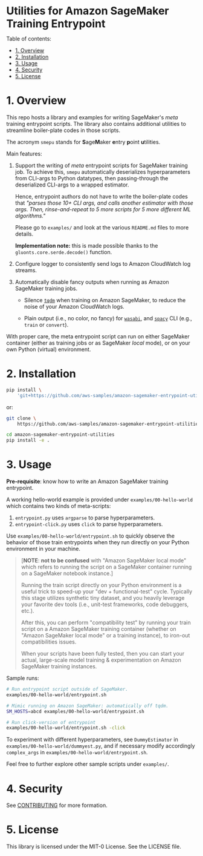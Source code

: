 <div style="font-size:200%;font-weight:bold">Utilities for Amazon SageMaker
Training Entrypoint</div>

Table of contents:

- [1. Overview](#1-overview)
- [2. Installation](#2-installation)
- [3. Usage](#3-usage)
- [4. Security](#4-security)
- [5. License](#5-license)

# 1. Overview

This repo hosts a library and examples for writing SageMaker's *meta* training
entrypoint scripts. The library also contains additional utilities to streamline
boiler-plate codes in those scripts.

The acronym `smepu` stands for **S**age**M**aker **e**ntry **p**oint
**u**tilities.

Main features:

1. Support the writing of *meta* entrypoint scripts for SageMaker training job.
   To achieve this, `smepu` automatically deserializes hyperparameters from
   CLI-args to Python datatypes, then passing-through the deserialized CLI-args
   to a wrapped estimator.

   Hence, entrypoint authors do not have to write the boiler-plate
   codes that *"parses those 10+ CLI args, and calls another estimator with
   those args. Then, rinse-and-repeat to 5 more scripts for 5 more different ML
   algorithms."*

   Please go to `examples/` and look at the various `README.md` files to more
   details.

   **Implementation note:** this is made possible thanks to the
     `gluonts.core.serde.decode()` function.

2. Configure logger to consistently send logs to Amazon CloudWatch log streams.

3. Automatically disable fancy outputs when running as Amazon SageMaker training
jobs.
   - Silence [`tqdm`](https://tqdm.github.io/) when training on Amazon
   SageMaker, to reduce the noise of your Amazon CloudWatch logs.

   - Plain output (i.e., no color, no fancy) for
   [`wasabi`](https://github.com/ines/wasabi), and
   [`spacy`](https://github.com/explosion/spaCy) CLI (e.g., `train` or
   `convert`).

With proper care, the meta entrypoint script can run on either SageMaker container
(either as training jobs or as SageMaker *local* mode), or on your own Python
(virtual) environment.

# 2. Installation

```bash
pip install \
    'git+https://github.com/aws-samples/amazon-sagemaker-entrypoint-utilities@main#egg=smepu'
```

or:

```bash
git clone \
    https://github.com/aws-samples/amazon-sagemaker-entrypoint-utilities.git

cd amazon-sagemaker-entrypoint-utilities
pip install -e .
```

# 3. Usage

**Pre-requisite**: know how to write an Amazon SageMaker training entrypoint.

A working hello-world example is provided under `examples/00-hello-world` which
contains two kinds of meta-scripts:

1. `entrypoint.py` uses `argparse` to parse hyperparameters.
2. `entrypoint-click.py` uses `click` to parse hyperparameters.

Use `examples/00-hello-world/entrypoint.sh` to quickly observe the behavior of
those train entrypoints when they run directly on your Python environment in
your machine.

> \[**NOTE**: **not to be confused** with "Amazon SageMaker local mode" which
> refers to running the script on a SageMaker container running on a SageMaker
> notebook instance.\]
>
> Running the train script directly on your Python environment is a useful trick
> to speed-up your "dev + functional-test" cycle. Typically this stage utilizes
> synthetic tiny dataset, and you heavily leverage your favorite dev tools
> (i.e., unit-test frameworks, code debuggers, etc.).
>
> After this, you can perform "compatibility test" by running your train script
> on a Amazon SageMaker training container (whether on "Amazon SageMaker local
> mode" or a training instance), to iron-out compatibilities issues.
>
> When your scripts have been fully tested, then you can start your actual,
> large-scale model training & experimentation on Amazon SageMaker training
> instances.

Sample runs:

```bash
# Run entrypoint script outside of SageMaker.
examples/00-hello-world/entrypoint.sh

# Mimic running on Amazon SageMaker: automatically off tqdm.
SM_HOSTS=abcd examples/00-hello-world/entrypoint.sh

# Run click-version of entrypoint
examples/00-hello-world/entrypoint.sh -click
```

To experiment with different hyperparameters, see `DummyEstimator` in
`examples/00-hello-world/dummyest.py`, and if necessary modify accordingly
`complex_args` in `examples/00-hello-world/entrypoint.sh`.

Feel free to further explore other sample scripts under `examples/`.

# 4. Security

See [CONTRIBUTING](CONTRIBUTING.md#security-issue-notifications) for more
formation.

# 5. License

This library is licensed under the MIT-0 License. See the LICENSE file.
